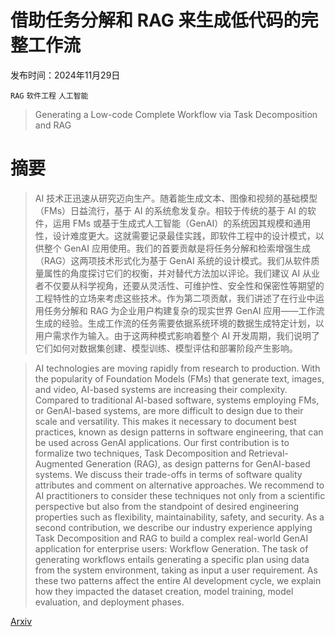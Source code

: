 # 借助任务分解和 RAG 来生成低代码的完整工作流

发布时间：2024年11月29日

`RAG` `软件工程` `人工智能`

> Generating a Low-code Complete Workflow via Task Decomposition and RAG

# 摘要

> AI 技术正迅速从研究迈向生产。随着能生成文本、图像和视频的基础模型（FMs）日益流行，基于 AI 的系统愈发复杂。相较于传统的基于 AI 的软件，运用 FMs 或基于生成式人工智能（GenAI）的系统因其规模和通用性，设计难度更大。这就需要记录最佳实践，即软件工程中的设计模式，以供整个 GenAI 应用使用。我们的首要贡献是将任务分解和检索增强生成（RAG）这两项技术形式化为基于 GenAI 系统的设计模式。我们从软件质量属性的角度探讨它们的权衡，并对替代方法加以评论。我们建议 AI 从业者不仅要从科学视角，还要从灵活性、可维护性、安全性和保密性等期望的工程特性的立场来考虑这些技术。作为第二项贡献，我们讲述了在行业中运用任务分解和 RAG 为企业用户构建复杂的现实世界 GenAI 应用——工作流生成的经验。生成工作流的任务需要依据系统环境的数据生成特定计划，以用户需求作为输入。由于这两种模式影响着整个 AI 开发周期，我们说明了它们如何对数据集创建、模型训练、模型评估和部署阶段产生影响。

> AI technologies are moving rapidly from research to production. With the popularity of Foundation Models (FMs) that generate text, images, and video, AI-based systems are increasing their complexity. Compared to traditional AI-based software, systems employing FMs, or GenAI-based systems, are more difficult to design due to their scale and versatility. This makes it necessary to document best practices, known as design patterns in software engineering, that can be used across GenAI applications. Our first contribution is to formalize two techniques, Task Decomposition and Retrieval-Augmented Generation (RAG), as design patterns for GenAI-based systems. We discuss their trade-offs in terms of software quality attributes and comment on alternative approaches. We recommend to AI practitioners to consider these techniques not only from a scientific perspective but also from the standpoint of desired engineering properties such as flexibility, maintainability, safety, and security. As a second contribution, we describe our industry experience applying Task Decomposition and RAG to build a complex real-world GenAI application for enterprise users: Workflow Generation. The task of generating workflows entails generating a specific plan using data from the system environment, taking as input a user requirement. As these two patterns affect the entire AI development cycle, we explain how they impacted the dataset creation, model training, model evaluation, and deployment phases.

[Arxiv](https://arxiv.org/abs/2412.00239)